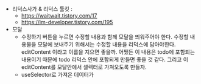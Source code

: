 - 리덕스사가 & 리덕스 툴킷 : 
	- https://waitwait.tistory.com/17
	- https://im-developer.tistory.com/195
- 모달 
	- 수정하기 버튼을 누르면 수정할 내용과 함께 모달을 띄워주어야 한다. 수정할 내용물을 모달에 보내주기 위해서는 수정할 내용을 리덕스에 담아야한다. editContent 이라고 이름을 지으면 좋을까. 어쨌든 이 내용은 todo에 포함되는 내용이기 때문에 todo 리덕스 안에 포함되게 만들면 좋을 것 같다. 그리고 이 editContent를 모달안에서 셀렉터로 가져오도록 만들자. 
	- useSelector로 가져온 데이터가 